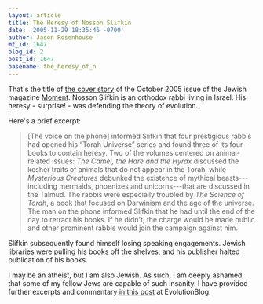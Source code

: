 ```yaml
---
layout: article
title: The Heresy of Nosson Slifkin
date: '2005-11-29 18:35:46 -0700'
author: Jason Rosenhouse
mt_id: 1647
blog_id: 2
post_id: 1647
basename: the_heresy_of_n
---
```

<p>That's the title of <a href=http://www.momentmag.com/features/oct05/slifkin.html>the cover story</a> of the October 2005 issue of the Jewish magazine <a href=http://www.momentmag.com>Moment</a>.  Nosson Slifkin is an orthodox rabbi living in Israel.  His heresy - surprise! - was defending the theory of evolution.</p>

<p>Here's a brief excerpt:

<blockquote>
<p>[The voice on the phone] informed Slifkin that four prestigious rabbis had opened his &ldquo;Torah Universe&rdquo; series and found three of its four books to contain heresy. Two of the volumes centered on animal-related issues: <i>The Camel, the Hare and the Hyrax</i> discussed the kosher traits of animals that do not appear in the Torah, while <i>Mysterious Creatures</i> debunked the existence of mythical beasts---including mermaids, phoenixes and unicorns---that are discussed in the Talmud. The rabbis were especially troubled by <i>The Science of Torah</i>, a book that focused on Darwinism and the age of the universe. The man on the phone informed Slifkin that he had until the end of the day to retract his books. If he didn't, the charge would be made public and other prominent rabbis would join the campaign against him.</p>
</blockquote>
</p>

<p>Slifkin subsequently found himself losing speaking engagements.  Jewish libraries were pulling his books off the shelves, and his publisher halted publication of his books.</p>

<p>I may be an atheist, but I am also Jewish.  As such, I am deeply ashamed that some of my fellow Jews are capable of such insanity.  I have provided further excerpts and commentary <a href=http://evolutionblog.blogspot.com/2005/11/heresy-of-nosson-slifkin.html>in this post</a> at EvolutionBlog.</p>
